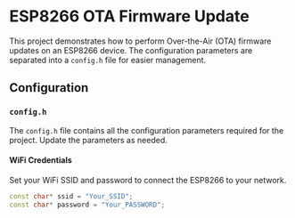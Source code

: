# ESP8266 OTA Firmware Update

This project demonstrates how to perform Over-the-Air (OTA) firmware updates on an ESP8266 device. The configuration parameters are separated into a `config.h` file for easier management.

## Configuration

### `config.h`

The `config.h` file contains all the configuration parameters required for the project. Update the parameters as needed.

#### WiFi Credentials

Set your WiFi SSID and password to connect the ESP8266 to your network.
```cpp
const char* ssid = "Your_SSID";
const char* password = "Your_PASSWORD";
